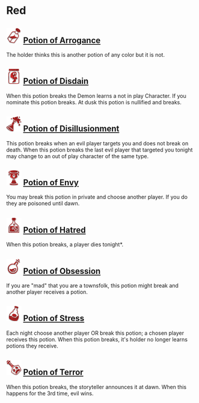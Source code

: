 # Red

## ![](Potion%20of%20Arrogance/.image_big.png) [Potion of Arrogance](Potion%20of%20Arrogance)
The holder thinks this is another potion of any color but it is not.

## ![](Potion%20of%20Disdain/.image_big.png) [Potion of Disdain](Potion%20of%20Disdain)
When this potion breaks the Demon learns a not in play Character. If you nominate this potion breaks. At dusk this potion is nullified and breaks.

## ![](Potion%20of%20Disillusionment/.image_big.png) [Potion of Disillusionment](Potion%20of%20Disillusionment)
This potion breaks when an evil player targets you and does not break on death. When this potion breaks the last evil player that targeted you tonight may change to an out of play character of the same type.

## ![](Potion%20of%20Envy/.image_big.png) [Potion of Envy](Potion%20of%20Envy)
You may break this potion in private and choose another player. If you do they are poisoned until dawn.

## ![](Potion%20of%20Hatred/.image_big.png) [Potion of Hatred](Potion%20of%20Hatred)
When this potion breaks, a player dies tonight*.

## ![](Potion%20of%20Obsession/.image_big.png) [Potion of Obsession](Potion%20of%20Obsession)
If you are "mad" that you are a townsfolk, this potion might break and another player receives a potion.

## ![](Potion%20of%20Stress/.image_big.png) [Potion of Stress](Potion%20of%20Stress)
Each night choose another player OR break this potion; a chosen player receives this potion. When this potion breaks, it's holder no longer learns potions they receive.

## ![](Potion%20of%20Terror/.image_big.png) [Potion of Terror](Potion%20of%20Terror)
When this potion breaks, the storyteller announces it at dawn. When this happens for the 3rd time, evil wins.

